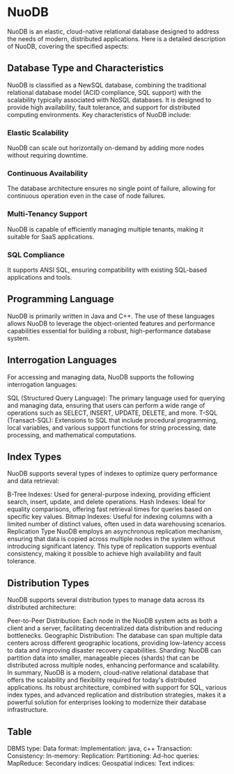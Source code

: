 # NuoDB

NuoDB is an elastic, cloud-native relational database designed to address the needs of modern, distributed applications. Here is a detailed description of NuoDB, covering the specified aspects:

## Database Type and Characteristics
NuoDB is classified as a NewSQL database, combining the traditional relational database model (ACID compliance, SQL support) with the scalability typically associated with NoSQL databases. It is designed to provide high availability, fault tolerance, and support for distributed computing environments. Key characteristics of NuoDB include:

### Elastic Scalability
 
NuoDB can scale out horizontally on-demand by adding more nodes without requiring downtime.
### Continuous Availability
The database architecture ensures no single point of failure, allowing for continuous operation even in the case of node failures.

### Multi-Tenancy Support

NuoDB is capable of efficiently managing multiple tenants, making it suitable for SaaS applications.

### SQL Compliance

It supports ANSI SQL, ensuring compatibility with existing SQL-based applications and tools.

## Programming Language
NuoDB is primarily written in Java and C++. The use of these languages allows NuoDB to leverage the object-oriented features and performance capabilities essential for building a robust, high-performance database system.

## Interrogation Languages
For accessing and managing data, NuoDB supports the following interrogation languages:

SQL (Structured Query Language): The primary language used for querying and managing data, ensuring that users can perform a wide range of operations such as SELECT, INSERT, UPDATE, DELETE, and more.
T-SQL (Transact-SQL): Extensions to SQL that include procedural programming, local variables, and various support functions for string processing, date processing, and mathematical computations.

## Index Types
NuoDB supports several types of indexes to optimize query performance and data retrieval:

B-Tree Indexes: Used for general-purpose indexing, providing efficient search, insert, update, and delete operations.
Hash Indexes: Ideal for equality comparisons, offering fast retrieval times for queries based on specific key values.
Bitmap Indexes: Useful for indexing columns with a limited number of distinct values, often used in data warehousing scenarios.
Replication Type
NuoDB employs an asynchronous replication mechanism, ensuring that data is copied across multiple nodes in the system without introducing significant latency. This type of replication supports eventual consistency, making it possible to achieve high availability and fault tolerance.

## Distribution Types

NuoDB supports several distribution types to manage data across its distributed architecture:

Peer-to-Peer Distribution: Each node in the NuoDB system acts as both a client and a server, facilitating decentralized data distribution and reducing bottlenecks.
Geographic Distribution: The database can span multiple data centers across different geographic locations, providing low-latency access to data and improving disaster recovery capabilities.
Sharding: NuoDB can partition data into smaller, manageable pieces (shards) that can be distributed across multiple nodes, enhancing performance and scalability.
In summary, NuoDB is a modern, cloud-native relational database that offers the scalability and flexibility required for today's distributed applications. Its robust architecture, combined with support for SQL, various index types, and advanced replication and distribution strategies, makes it a powerful solution for enterprises looking to modernize their database infrastructure.

## Table

DBMS type: 
Data format: 
Implementation: java, c++
Transaction:
Consistency:
In-memory:
Replication:
Partitioning:
Ad-hoc queries:
MapReduce:
Secondary indices:
Geospatial indices:
Text indices:



